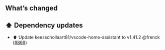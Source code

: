 ## What’s changed

## ⬆️ Dependency updates

- ⬆️ Update keesschollaart81/vscode-home-assistant to v1.41.2 @frenck ([#869](https://github.com/hassio-addons/addon-vscode/pull/869))
